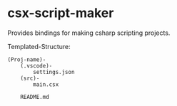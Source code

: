 # csx-script-maker
Provides bindings for making csharp scripting projects.

Templated-Structure:
```
(Proj-name)-
    (.vscode)-
        settings.json
    (src)-
        main.csx

    README.md
```